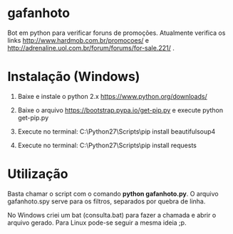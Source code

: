 # gafanhoto

Bot em python para verificar foruns de promoções. Atualmente verifica os links http://www.hardmob.com.br/promocoes/ e http://adrenaline.uol.com.br/forum/forums/for-sale.221/ .

# Instalação (Windows)

1) Baixe e instale o python 2.x https://www.python.org/downloads/

2) Baixe o arquivo https://bootstrap.pypa.io/get-pip.py e execute python get-pip.py

3) Execute no terminal: C:\Python27\Scripts\pip install beautifulsoup4

4) Execute no terminal: C:\Python27\Scripts\pip install requests

# Utilização

Basta chamar o script com o comando **python gafanhoto.py**. O arquivo gafanhoto.spy serve para os filtros, separados por quebra de linha. 

No Windows criei um bat (consulta.bat) para fazer a chamada e abrir o arquivo gerado. Para Linux pode-se seguir a mesma ideia ;p.
